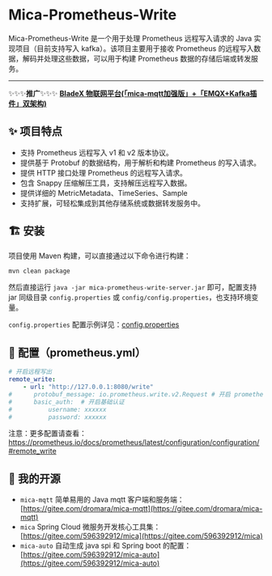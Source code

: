 # Mica-Prometheus-Write

Mica-Prometheus-Write 是一个用于处理 Prometheus 远程写入请求的 Java 实现项目（目前支持写入 kafka）。该项目主要用于接收 Prometheus 的远程写入数据，解码并处理这些数据，可以用于构建 Prometheus 数据的存储后端或转发服务。

---

✨✨✨**推广**✨✨✨ [**BladeX 物联网平台(「mica-mqtt加强版」+「EMQX+Kafka插件」双架构)**](https://iot.bladex.cn?from=mica-mqtt)

## ✨ 项目特点

- 支持 Prometheus 远程写入 v1 和 v2 版本协议。
- 提供基于 Protobuf 的数据结构，用于解析和构建 Prometheus 的写入请求。
- 提供 HTTP 接口处理 Prometheus 的远程写入请求。
- 包含 Snappy 压缩解压工具，支持解压远程写入数据。
- 提供详细的 MetricMetadata、TimeSeries、Sample
- 支持扩展，可轻松集成到其他存储系统或数据转发服务中。

## 🏗 安装

项目使用 Maven 构建，可以直接通过以下命令进行构建：

```bash
mvn clean package
```

然后直接运行 `java -jar mica-prometheus-write-server.jar` 即可，配置支持 jar 同级目录 `config.properties` 或 `config/config.properties`，也支持环境变量。

`config.properties` 配置示例详见：[config.properties](mica-prometheus-write-server/src/test/resources/config.properties)

## 🔧 配置（prometheus.yml）

```yml
# 开启远程写出
remote_write:
    - url: "http://127.0.0.1:8080/write"
#      protobuf_message: io.prometheus.write.v2.Request # 开启 prometheus v2 版 protobuf 消息格式，v2 版消息更加紧凑，默认：v1
#      basic_auth:  # 开启基础认证
#          username: xxxxxx
#          password: xxxxxx
```

注意：更多配置请查看：https://prometheus.io/docs/prometheus/latest/configuration/configuration/#remote_write

## 🍻 我的开源
- `mica-mqtt` 简单易用的 Java mqtt 客户端和服务端：[https://gitee.com/dromara/mica-mqtt](https://gitee.com/dromara/mica-mqtt)
- `mica` Spring Cloud 微服务开发核心工具集：[https://gitee.com/596392912/mica](https://gitee.com/596392912/mica)
- `mica-auto` 自动生成 java spi 和 Spring boot 的配置：[https://gitee.com/596392912/mica-auto](https://gitee.com/596392912/mica-auto)
